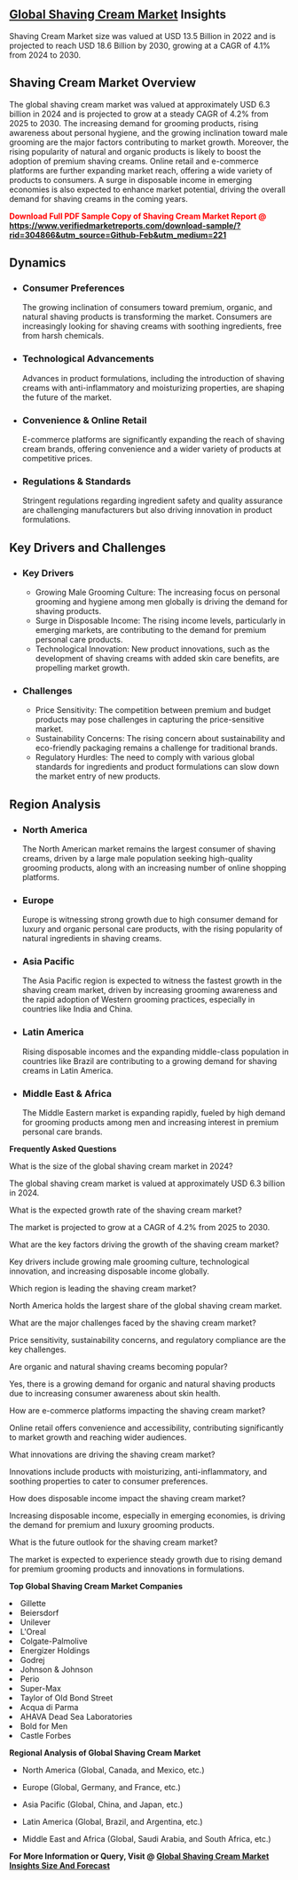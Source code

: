<h2><a href="https://www.verifiedmarketreports.com/download-sample/?rid=304866&amp;utm_source=Github&amp;utm_medium=221" target="_blank">Global Shaving Cream Market</a> Insights</h2><p>Shaving Cream Market size was valued at USD 13.5 Billion in 2022 and is projected to reach USD 18.6 Billion by 2030, growing at a CAGR of 4.1% from 2024 to 2030.</p><p><h2>Shaving Cream Market Overview</h2><p>The global shaving cream market was valued at approximately USD 6.3 billion in 2024 and is projected to grow at a steady CAGR of 4.2% from 2025 to 2030. The increasing demand for grooming products, rising awareness about personal hygiene, and the growing inclination toward male grooming are the major factors contributing to market growth. Moreover, the rising popularity of natural and organic products is likely to boost the adoption of premium shaving creams. Online retail and e-commerce platforms are further expanding market reach, offering a wide variety of products to consumers. A surge in disposable income in emerging economies is also expected to enhance market potential, driving the overall demand for shaving creams in the coming years.</p><p><strong><p><span class=""><span style="color: #ff0000;"><strong>Download Full PDF Sample Copy of Shaving Cream Market Report</strong> @ </span><a href="https://www.verifiedmarketreports.com/download-sample/?rid=304866&amp;utm_source=Github-Feb&amp;utm_medium=221" target="_blank">https://www.verifiedmarketreports.com/download-sample/?rid=304866&amp;utm_source=Github-Feb&amp;utm_medium=221</a></span></p></strong></p><h2>Dynamics</h2><ul><li><h3>Consumer Preferences</h3> The growing inclination of consumers toward premium, organic, and natural shaving products is transforming the market. Consumers are increasingly looking for shaving creams with soothing ingredients, free from harsh chemicals.</li><li><h3>Technological Advancements</h3> Advances in product formulations, including the introduction of shaving creams with anti-inflammatory and moisturizing properties, are shaping the future of the market.</li><li><h3>Convenience & Online Retail</h3> E-commerce platforms are significantly expanding the reach of shaving cream brands, offering convenience and a wider variety of products at competitive prices.</li><li><h3>Regulations & Standards</h3> Stringent regulations regarding ingredient safety and quality assurance are challenging manufacturers but also driving innovation in product formulations.</li></ul><h2>Key Drivers and Challenges</h2><ul><li><h3>Key Drivers</h3> <ul><li>Growing Male Grooming Culture: The increasing focus on personal grooming and hygiene among men globally is driving the demand for shaving products.</li><li>Surge in Disposable Income: The rising income levels, particularly in emerging markets, are contributing to the demand for premium personal care products.</li><li>Technological Innovation: New product innovations, such as the development of shaving creams with added skin care benefits, are propelling market growth.</li></ul></li><li><h3>Challenges</h3> <ul><li>Price Sensitivity: The competition between premium and budget products may pose challenges in capturing the price-sensitive market.</li><li>Sustainability Concerns: The rising concern about sustainability and eco-friendly packaging remains a challenge for traditional brands.</li><li>Regulatory Hurdles: The need to comply with various global standards for ingredients and product formulations can slow down the market entry of new products.</li></ul></li></ul><h2>Region Analysis</h2><ul><li><h3>North America</h3> The North American market remains the largest consumer of shaving creams, driven by a large male population seeking high-quality grooming products, along with an increasing number of online shopping platforms.</li><li><h3>Europe</h3> Europe is witnessing strong growth due to high consumer demand for luxury and organic personal care products, with the rising popularity of natural ingredients in shaving creams.</li><li><h3>Asia Pacific</h3> The Asia Pacific region is expected to witness the fastest growth in the shaving cream market, driven by increasing grooming awareness and the rapid adoption of Western grooming practices, especially in countries like India and China.</li><li><h3>Latin America</h3> Rising disposable incomes and the expanding middle-class population in countries like Brazil are contributing to a growing demand for shaving creams in Latin America.</li><li><h3>Middle East & Africa</h3> The Middle Eastern market is expanding rapidly, fueled by high demand for grooming products among men and increasing interest in premium personal care brands.</li></ul><p><strong>Frequently Asked Questions</strong></p><p>What is the size of the global shaving cream market in 2024?</p><p>The global shaving cream market is valued at approximately USD 6.3 billion in 2024.</p><p>What is the expected growth rate of the shaving cream market?</p><p>The market is projected to grow at a CAGR of 4.2% from 2025 to 2030.</p><p>What are the key factors driving the growth of the shaving cream market?</p><p>Key drivers include growing male grooming culture, technological innovation, and increasing disposable income globally.</p><p>Which region is leading the shaving cream market?</p><p>North America holds the largest share of the global shaving cream market.</p><p>What are the major challenges faced by the shaving cream market?</p><p>Price sensitivity, sustainability concerns, and regulatory compliance are the key challenges.</p><p>Are organic and natural shaving creams becoming popular?</p><p>Yes, there is a growing demand for organic and natural shaving products due to increasing consumer awareness about skin health.</p><p>How are e-commerce platforms impacting the shaving cream market?</p><p>Online retail offers convenience and accessibility, contributing significantly to market growth and reaching wider audiences.</p><p>What innovations are driving the shaving cream market?</p><p>Innovations include products with moisturizing, anti-inflammatory, and soothing properties to cater to consumer preferences.</p><p>How does disposable income impact the shaving cream market?</p><p>Increasing disposable income, especially in emerging economies, is driving the demand for premium and luxury grooming products.</p><p>What is the future outlook for the shaving cream market?</p><p>The market is expected to experience steady growth due to rising demand for premium grooming products and innovations in formulations.</p></p><p><strong>Top Global Shaving Cream Market Companies</strong></p><div data-test-id=""><p><li>Gillette</li><li> Beiersdorf</li><li> Unilever</li><li> L'Oreal</li><li> Colgate-Palmolive</li><li> Energizer Holdings</li><li> Godrej</li><li> Johnson & Johnson</li><li> Perio</li><li> Super-Max</li><li> Taylor of Old Bond Street</li><li> Acqua di Parma</li><li> AHAVA Dead Sea Laboratories</li><li> Bold for Men</li><li> Castle Forbes</li></p><div><strong>Regional Analysis of&nbsp;Global Shaving Cream Market</strong></div><ul><li dir="ltr"><p dir="ltr">North America&nbsp;(Global, Canada, and Mexico, etc.)</p></li><li dir="ltr"><p dir="ltr">Europe (Global, Germany, and France, etc.)</p></li><li dir="ltr"><p dir="ltr">Asia Pacific&nbsp;(Global, China, and Japan, etc.)</p></li><li dir="ltr"><p dir="ltr">Latin America&nbsp;(Global, Brazil, and Argentina, etc.)</p></li><li dir="ltr">Middle East and Africa&nbsp;(Global, Saudi Arabia, and South Africa, etc.)</li></ul><p><strong>For More Information or Query, Visit @&nbsp;</strong><strong><a href="https://www.verifiedmarketreports.com/product/shaving-cream-market/?utm_source=Github&amp;utm_medium=221" target="_blank">Global Shaving Cream Market Insights Size And Forecast</a></strong></p></div>
